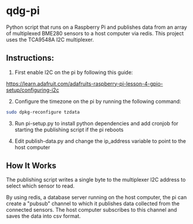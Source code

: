 # qdg-pi
Python script that runs on a Raspberry Pi and publishes data from an array of multiplexed BME280 sensors to a host computer via redis. This project uses the TCA9548A I2C multiplexer.

## Instructions:

1) First enable I2C on the pi by following this guide:

https://learn.adafruit.com/adafruits-raspberry-pi-lesson-4-gpio-setup/configuring-i2c

2) Configure the timezone on the pi by running the following command:

```bash
sudo dpkg-reconfigure tzdata
```

3) Run pi-setup.py to install python dependencies and add cronjob for starting the publishing script if the pi reboots

4) Edit publish-data.py and change the ip_address variable to point to the host computer

## How It Works
The publishing script writes a single byte to the multiplexer I2C address to select which sensor to read. 

By using redis, a database server running on the host computer, the pi can create a "pubsub" channel to which it publishes data collected from the connected sensors. The host computer subscribes to this channel and saves the data into csv format.

